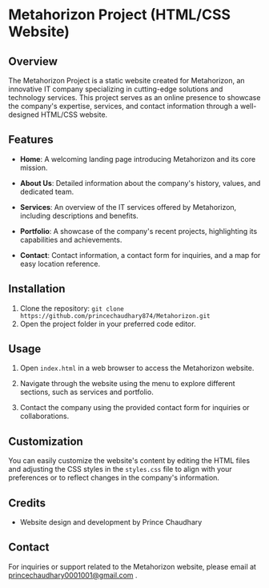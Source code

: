 # Metahorizon Project (HTML/CSS Website)

## Overview

<!-- Briefly describe the purpose and scope of the project -->
The Metahorizon Project is a static website created for Metahorizon, an innovative IT company specializing in cutting-edge solutions and technology services. This project serves as an online presence to showcase the company's expertise, services, and contact information through a well-designed HTML/CSS website.

## Features

<!-- List key features or sections of the website -->
- **Home**: A welcoming landing page introducing Metahorizon and its core mission.

- **About Us**: Detailed information about the company's history, values, and dedicated team.

- **Services**: An overview of the IT services offered by Metahorizon, including descriptions and benefits.

- **Portfolio**: A showcase of the company's recent projects, highlighting its capabilities and achievements.

- **Contact**: Contact information, a contact form for inquiries, and a map for easy location reference.

## Installation

<!-- If applicable, provide instructions on how to install and run the project locally -->
1. Clone the repository: `git clone https://github.com/princechaudhary874/Metahorizon.git`
2. Open the project folder in your preferred code editor.

## Usage

<!-- Explain how to use or navigate through the website -->
1. Open `index.html` in a web browser to access the Metahorizon website.

2. Navigate through the website using the menu to explore different sections, such as services and portfolio.

3. Contact the company using the provided contact form for inquiries or collaborations.

## Customization

<!-- If relevant, explain how users can customize or modify the website -->
You can easily customize the website's content by editing the HTML files and adjusting the CSS styles in the `styles.css` file to align with your preferences or to reflect changes in the company's information.

## Credits

<!-- Give credit to contributors, content sources, or external libraries used -->
- Website design and development by Prince Chaudhary


## Contact

<!-- Provide contact information for inquiries and support -->
For inquiries or support related to the Metahorizon website, please email at princechaudhary0001001@gmail.com .
